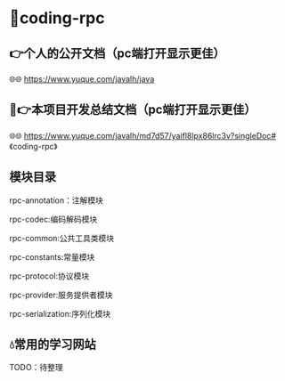 # 🐬coding-rpc

## 👉个人的公开文档（pc端打开显示更佳）
🌐🌐 https://www.yuque.com/javalh/java

## 🎉👉本项目开发总结文档（pc端打开显示更佳）
🌐🌐 https://www.yuque.com/javalh/md7d57/yaifl8lpx86lrc3v?singleDoc# 《coding-rpc》


## 模块目录

rpc-annotation：注解模块

rpc-codec:编码解码模块

rpc-common:公共工具类模块

rpc-constants:常量模块

rpc-protocol:协议模块

rpc-provider:服务提供者模块

rpc-serialization:序列化模块

## 💧常用的学习网站
TODO：待整理